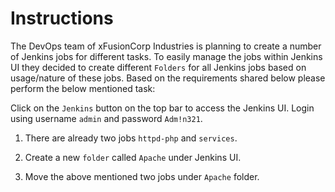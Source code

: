 # Instructions

The DevOps team of xFusionCorp Industries is planning to create a number of Jenkins jobs for different tasks. To easily manage the jobs within Jenkins UI they decided to create different `Folders` for all Jenkins jobs based on usage/nature of these jobs. Based on the requirements shared below please perform the below mentioned task:


Click on the `Jenkins` button on the top bar to access the Jenkins UI. Login using username `admin` and password `Adm!n321`.

1. There are already two jobs `httpd-php` and `services`.

2. Create a new `folder` called `Apache` under Jenkins UI.

3. Move the above mentioned two jobs under `Apache` folder.
